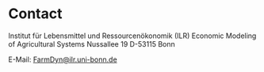 # Contact

Institut für Lebensmittel und Ressourcenökonomik (ILR)
Economic Modeling of Agricultural Systems
Nussallee 19
D-53115 Bonn

E-Mail: FarmDyn@ilr.uni-bonn.de
